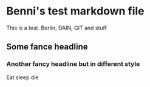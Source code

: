 # Benni's test markdown file
This is a test. Berlin, DAIN, GIT and stuff

## Some fance headline

### Another fancy headline but in different style
Eat sleep die

